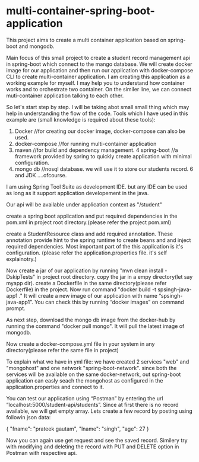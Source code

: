 # multi-container-spring-boot-application
This project aims to create a multi container application based on spring-boot and mongodb.

Main focus of this small project to create a student record management api in spring-boot which connect to the mango database. We will create docker image for our application and then run our application with docker-compose CLI to create multi-container application. 
I am creating this application as a working example for myself. I may help you to understand how container works and to orchestrate two container. On the similer line, we can connect muti-container application talking to each other.

So let's start step by step. I will be taking abot small small thing which may help in understanding the flow of the code. 
Tools which I have used in this example are (small knowledge is required about these tools):
1. Docker //for creating our docker image, docker-compose can also be used.
2. docker-compose //for running multi-container application
3. maven //for build and dependency management.
4 spring-boot //a framework provided by spring to quickly create application with minimal configuration.
5. mongo db //nosql database. we will use it to store our students record.
6 and JDK ....ofcourse. 

I am using Spring Tool Suite as development IDE. but any IDE can be used as long as it support application developement in the java.

Our api will be available under application context as "/student"

create a spring boot application and put required dependencies in the pom.xml in project root directory.(please refer the project pom.xml)

create a StudentResource class and add required annotation. These annotation provide hint to the spring runtime to create beans and  and inject required dependencies. Most important part of the this application is it's configuration. (please refer the application.properties file. it's self explainotry.)

Now create a jar of our application by running "mvn clean install -DskipTests" in project root directory. copy the jar in a empy directory(let say myapp dir). create a Dockerfile in the same directory(please refer Dockerfile) in the project. Now run command "docker build -t spsingh-java-app1 ." It will create a new image of our application with name “spsingh-java-app1”. You can check this by running “docker images” on command prompt.

As next step, download the mongo db image from the docker-hub by running the command "docker pull mongo". It will pull the latest image of mongodb.

Now create a docker-compose.yml file in your system in any directory(please refer the same file in project)

To explain what we have in yml file:
we have created 2 services "web" and "mongohost" and one network "spring-boot-network". since both the services will be available on the same docker-network, out spring-boot application can easly seach the mongohost as configured in the application.properties and connect to it.

You can test our application using “Postman” by entering the url “localhost:5000/student-api/students”. Since at first there is no record available, we will get empty array. 
Lets create a few record by posting using followin json data:

 {
        "fname": "prateek gautam",
        "lname": "singh",
        "age": 27
    }

Now you can again use get request and see the saved record. Similery try with modifying and deleting the record with PUT and DELETE option in Postman with respective api.

